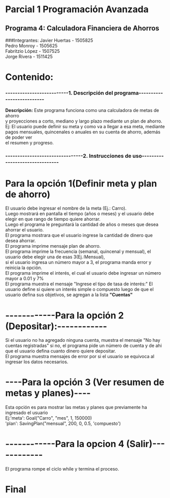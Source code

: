 # Parcial 1 Programación Avanzada
## Programa 4: Calculadora Financiera de Ahorros
###Integrantes:
Javier Huertas - 1505825\
Pedro Monroy - 1505625\
Fabritzio López - 1507525\
Jorge Rivera - 1511425
# **Contenido:**
### --------------------------1. Descripción del programa--------------------------
**Descripción:**
Este programa funciona como una calculadora de metas de ahorro\
y proyecciones a corto, mediano y largo plazo mediante un plan de ahorro.\
Ej: El usuario puede definir su meta y como va a llegar a esa meta, mediante\
pagos mensuales, quincenales o anuales en su cuenta de ahorro, además de poder ver\
el resumen y progreso.
### --------------------------------2. Instrucciones de uso-------------------------------
# Para la opción 1(Definir meta y plan de ahorro)
El usuario debe ingresar el nombre de la meta (Ej.: Carro).\
Luego mostrará en pantalla el tiempo (años o meses) y el usuario debe elegir en que rango de tiempo quiere ahorrar.\
Luego el programa le preguntará la cantidad de años o meses que desea ahorrar el usuario.\
El programa mostrara que el usuario ingrese la cantidad de dinero que desea ahorrar.\
El programa imprime mensaje plan de ahorro.\
El programa imprime la frecuencia (semanal, quincenal y mensual), el usuario debe elegir una de esas 3(Ej.:Mensual),\
si el usuario ingresa un número mayor a 3, el programa manda error y reinicia la opción.\
El programa imprime el interés, el cual el usuario debe ingresar un número mayor a 0.01 y 7%\
El programa muestra el mensaje "Ingrese el tipo de tasa de interés:"
El usuario define si quiere un interés simple o compuesto
luego de que el usuario defina sus objetivos, se agregan a la lista **"Cuentas"**

# ------------Para la opción 2 (Depositar):------------
Si el usuario no ha agregado ninguna cuenta, muestra el mensaje "No hay cuentas registradas"
si no, el programa pide un número de cuenta y de ahi que el usuario defina cuanto dinero quiere depositar.\
El programa muestra mensajes de error por si el usuario se equivoca al ingresar los datos necesarios.

# ----Para la opción 3 (Ver resumen de metas y planes)----
Esta opción es para mostrar las metas y planes que previamente ha ingresado el usuario\
Ej:'meta': Goal("Carro", "mes", 1, 150000)\
'plan': SavingPlan("mensual", 200, 0, 0.5, 'compuesto')

# ------------Para la opcion 4 (Salir)------------
El programa rompe el ciclo while y termina el proceso.


# Final